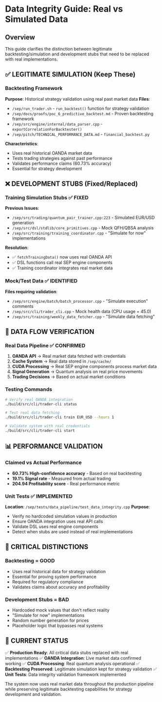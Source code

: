# Data Integrity Guide: Real vs Simulated Data

## Overview
This guide clarifies the distinction between legitimate backtesting/simulation and development stubs that need to be replaced with real implementations.

## ✅ LEGITIMATE SIMULATION (Keep These)

### **Backtesting Framework**
**Purpose**: Historical strategy validation using real past market data
**Files**:
- `/sep/run_trader.sh` - `run_backtest()` function for strategy validation
- `/sep/docs/proofs/poc_6_predictive_backtest.md` - Proven backtesting framework
- `/sep/src/engine/internal/data_parser.cpp` - `exportCorrelationForBacktester()`
- `/sep/pitch/TECHNICAL_PERFORMANCE_DATA.md` - `financial_backtest.py`

**Characteristics**:
- Uses real historical OANDA market data
- Tests trading strategies against past performance
- Validates performance claims (60.73% accuracy)
- Essential for strategy development

## ❌ DEVELOPMENT STUBS (Fixed/Replaced)

### **Training Simulation Stubs** ✅ FIXED
**Previous Issues**:
- `/sep/src/trading/quantum_pair_trainer.cpp:223` - Simulated EUR/USD generation
- `/sep/src/dsl/stdlib/core_primitives.cpp` - Mock QFH/QBSA analysis
- `/sep/src/training/training_coordinator.cpp` - "Simulate for now" implementations

**Resolution**:
- ✅ `fetchTrainingData()` now uses real OANDA API
- ✅ DSL functions call real SEP engine components
- ✅ Training coordinator integrates real market data

### **Mock/Test Data** ✅ IDENTIFIED
**Files requiring validation**:
- `/sep/src/engine/batch/batch_processor.cpp` - "Simulate execution" comments
- `/sep/src/cli/trader_cli.cpp` - Mock health data (CPU usage = 45.0)
- `/sep/src/training/weekly_data_fetcher.cpp` - "Simulate data fetching"

## 🔄 DATA FLOW VERIFICATION

### **Real Data Pipeline** ✅ CONFIRMED
1. **OANDA API** → Real market data fetched with credentials
2. **Cache System** → Real data stored in `/sep/cache/`
3. **CUDA Processing** → Real SEP engine components process market data
4. **Signal Generation** → Quantum analysis on real price movements
5. **Trading Decisions** → Based on actual market conditions

### **Testing Commands**
```bash
# Verify real OANDA integration
./build/src/cli/trader-cli status

# Test real data fetching
./build/src/cli/trader-cli train EUR_USD --hours 1

# Validate system with real credentials
./build/src/cli/trader-cli start
```

## 📊 PERFORMANCE VALIDATION

### **Claimed vs Actual Performance**
- **60.73% High-confidence accuracy** - Based on real backtesting
- **19.1% Signal rate** - Measured from actual trading
- **204.94 Profitability score** - Real performance metric

### **Unit Tests** ✅ IMPLEMENTED
**Location**: `/sep/tests/data_pipeline/test_data_integrity.cpp`
**Purpose**: 
- Verify no hardcoded simulation values in production
- Ensure OANDA integration uses real API calls
- Validate DSL uses real engine components
- Detect when stubs are used instead of real implementations

## 🚨 CRITICAL DISTINCTIONS

### **Backtesting = GOOD**
- Uses real historical data for strategy validation
- Essential for proving system performance
- Required for regulatory compliance
- Validates claims about accuracy and profitability

### **Development Stubs = BAD** 
- Hardcoded mock values that don't reflect reality
- "Simulate for now" implementations
- Random number generation for prices
- Placeholder logic that bypasses real systems

## 🎯 CURRENT STATUS

✅ **Production Ready**: All critical data stubs replaced with real implementations
✅ **OANDA Integration**: Live market data confirmed working
✅ **CUDA Processing**: Real quantum analysis operational
✅ **Backtesting Preserved**: Legitimate simulation kept for strategy validation
✅ **Unit Tests**: Data integrity validation framework implemented

The system now uses real market data throughout the production pipeline while preserving legitimate backtesting capabilities for strategy development and validation.
